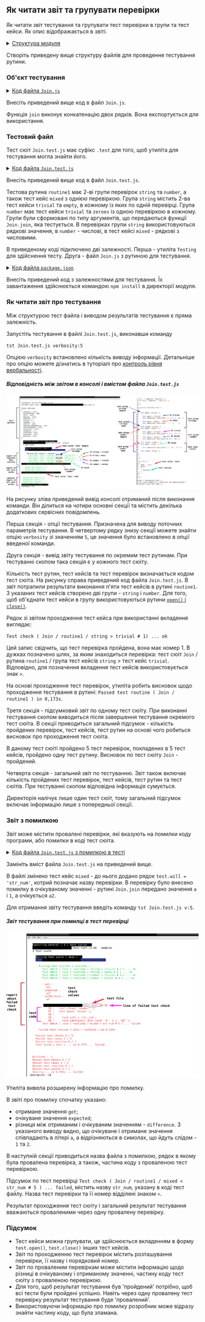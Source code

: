 ## Як читати звіт та групувати перевірки

Як читати звіт тестування та групувати тест перевірки в групи та тест кейси. Як опис відображається в звіті.

<details>
  <summary><u>Структура модуля</u></summary>

```
report
   ├── Join.js
   ├── Join.test.js
   └── package.json

```

</details>

Створіть приведену вище структуру файлів для проведення тестування рутини.

### Об'єкт тестування

<details>
    <summary><u>Код файла <code>Join.js</code></u></summary>

```js    
module.exports.join = function( a, b )
{
  return String( a ) + String( b );
}

```

</details>

Внесіть приведений вище код в файл `Join.js`.

Функція `join` виконує конкатенацію двох рядків. Вона експортується для використання.

### Тестовий файл

Тест сюіт `Join.test.js` має суфікс `.test` для того, щоб утиліта для тестування могла знайти його.

<details>
    <summary><u>Код файла <code>Join.test.js</code></u></summary>

```js    
let _ = require( 'wTesting' );
let Join = require( './Join.js' );

//

function routine1( test )
{

  test.open( 'string' );

    test.case = 'trivial';
    test.identical( Join.join( 'a', 'b' ), 'ab' );

    test.case = 'empty';
    test.identical( Join.join( '', '' ), '' );

  test.close( 'string' );
  test.open( 'number' );

    test.case = 'trivial';
    test.identical( Join.join( 1, 3 ), '13' );

    test.case = 'zeroes';
    test.identical( Join.join( 0, 0 ), '00' );

  test.close( 'number' );
  test.open( 'mixed' );

    test.identical( Join.join( 'a', 1 ), 'a1' );

  test.close( 'mixed' );


}

//

var Self =
{
  name : 'Join',
  tests :
  {
    routine1,
  }
}

//

Self = wTestSuite( Self );
if( typeof module !== 'undefined' && !module.parent )
wTester.test( Self.name );

```

</details>

Внесіть приведений вище код в файл `Join.test.js`.

Тестова рутина `routine1` має 2-ві групи перевірок `string` та `number`, а також тест кейс `mixed` з однією перевіркою. Група `string` містить 2-ва тест кейси `trivial` та `empty`, в кожному із яких по одній перевірці. Група `number` має тест кейси `trivial` та `zeroes` із одною перевіркою в кожному.  Групи були сформовані по типу аргументів, що передаються функції `Join.join`, яка тестується. В перевірках групи `string` використовуються рядкові значення, в `number` - числові, в тест кейсі `mixed` - рядкові з числовими.

В приведеному коді підключено дві залежності. Перша - утиліта `Testing` для здійснення тесту. Друга - файл `Join.js` з рутиною для тестування.

<details>
    <summary><u>Код файла <code>package.json</code></u></summary>

```json    
{
  "dependencies": {
    "wTesting": ""
  }
}

```

</details>

Внесіть приведений код з залежностями для тестування. Їх завантаження здійснюється командою `npm install` в директорії модуля.

### Як читати звіт про тестування

Між структурою тест файла і виводом результатів тестування є пряма залежність.

Запустіть тестування в файлі `Join.test.js`, виконавши команду

```
tst Join.test.js verbosity:5
```

Опцією `verbosity` встановлено кількість виводу інформації. Детальніше про опцію можете дізнатись в туторіалі про [контроль рівня вербальності](Verbosity.md).

##### Відповідність між звітом в консолі і вмістом файла `Join.test.js`

![report.png](../../images/report.png)

На рисунку зліва приведений вивід консолі отриманий після виконання команди. Він ділиться на чотири основні секції та містить декілька додаткових сервісних повідомлень.

Перша секція - опції тестування. Призначена для виводу поточних параметрів тестування. В четвертому рядку знизу секції можете знайти опцію `verbosity` зі значенням `5`, це значення було встановлено в опції введеної команди.

Друга секція - вивід звіту тестування по окремим тест рутинам. При тестуванні скопом така секція є у кожного тест сюіту.

Кількість тест рутин, тест кейсів та тест перевірок визначається кодом тест сюіта. На рисунку справа приведений код файла `Join.test.js`. В звіт потрапили результати виконання п'яти тест кейсів в рутині `routine1`. З указаних тест кейсів створено дві групи - `string` i `number`. Для того, щоб об'єднати тест кейси в групу використовуються рутини [`open()` i `close()`](../concept/TestCase.md).

Рядок зі звітом проходження тест кейса при використанні вкладення виглядає:

```
Test check ( Join / routine1 / string > trivial # 1) ... ok

```

Цей запис свідчить, що тест перевірка пройдена, вона має номер 1. В дужках позначено шлях, за яким знаходиться перевірка: тест сюіт `Join` / рутина `routine1` / група тест кейсів `string` > тест кейс `trivial`. Відповідно, для позначення вкладення тест кейсів використовується знак `>`.

На основі проходження тест перевірок, утиліта робить висновок щодо проходження тестування в рутині: `Passed test routine ( Join / routine1 ) in 0,173s`.

Третя секція - підсумковий звіт по одному тест сюіту. При виконанні тестування скопом виводиться після завершення тестування окремого тест сюіта. В секції приводиться загальний підсумок - кількість пройдених перевірок, тест кейсів, тест рутин на основі чого робиться висновок про проходження тест сюіта.

В даному тест сюіті пройдено 5 тест перевірок, покладених в 5 тест кейсів, пройдено одну тест рутину. Висновок по тест сюіту `Join` - пройдений.

Четверта секція - загальний звіт по тестуванню. Звіт також включає кількість пройдених тест перевірок, тест кейсів, тест рутин та тест сюітів. При тестуванні скопом відповідна інформація сумується.

Директорія налічує лише один тест сюіт, тому загальний підсумок включає інформацію лише з попередньої секції.

### Звіт з помилкою

Звіт може містити провалені перевірки, які вказують на помилки коду програми, або помилки в коді тест сюіта.

<details>
    <summary><u>Код файла <code>Join.test.js</code> з помилкою в тесті</u></summary>

```js    
let _ = require( 'wTesting' );
let Join = require( './Join.js' );

//

function routine1( test )
{

  test.open( 'string' );

    test.case = 'trivial';
    test.identical( Join.join( 'a', 'b' ), 'ab' );

    test.case = 'empty';
    test.identical( Join.join( '', '' ), '' );

  test.close( 'string' );
  test.open( 'number' );

    test.case = 'trivial';
    test.identical( Join.join( 1, 3 ), '13' );

    test.case = 'zeroes';
    test.identical( Join.join( 0, 0 ), '00' );

  test.close( 'number' );
  test.open( 'mixed' );

    test.will = 'str_num';
    test.identical( Join.join( 'a', 1 ), 'a2' );

  test.close( 'mixed' );


}

//

var Self =
{
  name : 'Join',
  tests :
  {
    routine1,
  }
}

//

Self = wTestSuite( Self );
if( typeof module !== 'undefined' && !module.parent )
wTester.test( Self.name );

```

</details>

Замініть вміст файла `Join.test.js` на приведений вище.

В файлі змінено тест кейс `mixed` - до нього додано рядок `test.will = 'str_num'`, котрий позначає назву перевірки. В перевірку було внесено помилку в очікуваному значенні - рутині `Join.join` передано значення `a` i `1`, а очікується `a2`.

Для отримання звіту тестування введіть команду `tst Join.test.js v:5`.

##### Звіт тестування при помилці в тест перевірці

![report2.png](../../images/report2.png)

Утиліта вивела розширену інформацію про помилку.

В звіті про помилку спочатку указано:
- отримане значення `got`;
- очікуване значення `expected`;
- різниця між отриманим і очікуваним значенням - `difference`.
З указаного виводу видно, що очікуване і отримане значення співпадають в літері `a`, а відрізняються в симолах, що йдуть слідом - `1` та `2`.

В наступній секції приводиться назва файла з помилкою, рядок в якому була провалена перевірка, а також, частина коду з проваленою тест перевіркою.

Підсумок по тест перевірці `Test check ( Join / routine1 / mixed < str_num # 5 ) ... failed`, містить  назву `str_num`, указану в коді тест файлу. Назва тест перевірки та її номер відділені знаком `<`.

Результат проходження тест сюіту і загальний результат тестування вважаються проваленими через одну провалену перевірку.

### Підсумок

- Тест кейси можна групувати, це здійснюється вкладенням в форму `test.open()`, `test.close()` інших тест кейсів.
- Звіт по проходженню тест перевірок містить розташування перевірки, її назву і порядковий номер.
- Звіт по проваленим перевіркам може містити інформацію щодо різниці в очікуваному і отриманому значенні, частину коду тест сюіту з проваленою перевіркою.
- Для того, щоб результат тестування був 'пройдений' потрібно, щоб всі тести були пройдені успішно. Навіть через одну провалену тест перевірку результат тестування буде 'провалений'.
- Використовуючи інформацію про помилку розробник може відразу знайти частину коду, що була зламана.
